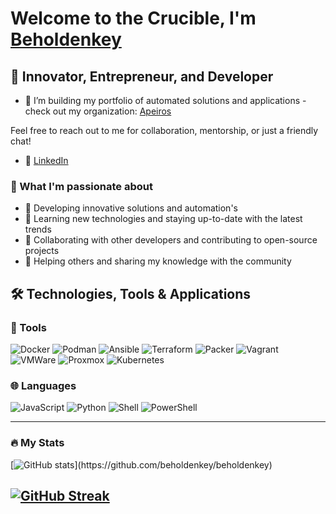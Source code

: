 # Welcome to the Crucible, I'm [Beholdenkey](https://github.com/beholdenkey)

## 🚀 Innovator, Entrepreneur, and Developer

- 🌱 I’m building my portfolio of automated solutions and applications - check out my organization: [Apeiros](http://apeiros.io/)

Feel free to reach out to me for collaboration, mentorship, or just a friendly chat!

- 💼 [LinkedIn](https://www.linkedin.com/in/beholdenkey/)

### 🌟 What I'm passionate about

- 🔭 Developing innovative solutions and automation's
- 🌱 Learning new technologies and staying up-to-date with the latest trends
- 👯 Collaborating with other developers and contributing to open-source projects
- 🤔 Helping others and sharing my knowledge with the community

## 🛠️ Technologies, Tools & Applications

### 🔧 Tools

![Docker](https://img.shields.io/badge/-Docker-2496ED?style=flat-square&logo=docker&logoColor=white)
![Podman](https://img.shields.io/badge/-Podman-8C1515?style=flat-square&logo=podman&logoColor=white)
![Ansible](https://img.shields.io/badge/-Ansible-EE0000?style=flat-square&logo=ansible&logoColor=white)
![Terraform](https://img.shields.io/badge/-Terraform-623CE4?style=flat-square&logo=terraform&logoColor=white)
![Packer](https://img.shields.io/badge/-Packer-623CE4?style=flat-square&logo=packer&logoColor=white)
![Vagrant](https://img.shields.io/badge/-Vagrant-1563FF?style=flat-square&logo=vagrant&logoColor=white)
![VMWare](https://img.shields.io/badge/-VMWare-607078?style=flat-square&logo=vmware&logoColor=white)
![Proxmox](https://img.shields.io/badge/-Proxmox-E57000?style=flat-square&logo=proxmox&logoColor=white)
![Kubernetes](https://img.shields.io/badge/-Kubernetes-326CE5?style=flat-square&logo=kubernetes&logoColor=white)

### 🌐 Languages

![JavaScript](https://img.shields.io/badge/-JavaScript-F7DF1E?style=flat-square&logo=javascript&logoColor=black)
![Python](https://img.shields.io/badge/-Python-3776AB?style=flat-square&logo=python&logoColor=white)
![Shell](https://img.shields.io/badge/-Shell-4EAA25?style=flat-square&logo=gnu-bash&logoColor=white)
![PowerShell](https://img.shields.io/badge/-PowerShell-5391FE?style=flat-square&logo=powershell&logoColor=white)

---

### :fire: My Stats

[![GitHub stats](https://github-readme-stats.vercel.app/api?username=beholdenkey&show_icons=true&theme=codeSTACKr&count_private=true")](https://github.com/beholdenkey/beholdenkey)

[![GitHub Streak](https://streak-stats.demolab.com?user=beholdenkey&theme=elegant&hide_border=true&date_format=j%20M%5B%20Y%5D&background=DD272700)](https://git.io/streak-stats)
---
